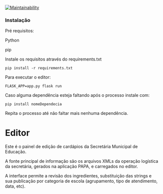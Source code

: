 [![Maintainability](https://api.codeclimate.com/v1/badges/91db18f57ab71fb8f602/maintainability)](https://codeclimate.com/github/prefeiturasp/SME-PratoAberto-Editor/maintainability)



### Instalação
Pré requisitos:

Python

pip

Instale os requisitos através do requirements.txt

```
pip install -r requirements.txt
```
Para executar o editor:

```
FLASK_APP=app.py flask run
```
Caso alguma dependência esteja faltando após o processo instale com:

```
pip install nomeDependecia
```
Repita o processo até não faltar mais nenhuma dependência.

# Editor

Este é o painel de edição de cardápios da Secretária Municipal de Educação.

A fonte principal de informação são os arquivos XMLs da operação logística
da secretária, gerados na aplicação PAPA, e carregados no editor.

A interface permite a revisão dos ingredientes, substituição das strings e
sua publicação por categoria de escola (agrupamento, tipo de atendimento,
data, etc).
